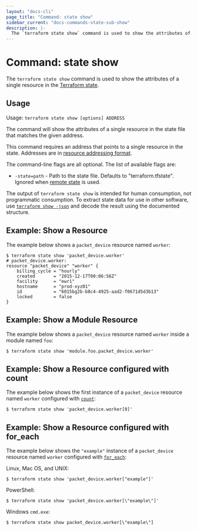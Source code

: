 ```yaml
---
layout: "docs-cli"
page_title: "Command: state show"
sidebar_current: "docs-commands-state-sub-show"
description: |-
  The `terraform state show` command is used to show the attributes of a single resource in the Terraform state.
---
```


# Command: state show

The `terraform state show` command is used to show the attributes of a
single resource in the
[Terraform state](/docs/state/index.html).

## Usage

Usage: `terraform state show [options] ADDRESS`

The command will show the attributes of a single resource in the
state file that matches the given address.

This command requires an address that points to a single resource in the
state. Addresses are
in [resource addressing format](/docs/commands/state/addressing.html).

The command-line flags are all optional. The list of available flags are:

* `-state=path` - Path to the state file. Defaults to "terraform.tfstate".
  Ignored when [remote state](/docs/state/remote.html) is used.

The output of `terraform state show` is intended for human consumption, not
programmatic consumption. To extract state data for use in other software, use
[`terraform show -json`](../show.html#json-output) and decode the result
using the documented structure.

## Example: Show a Resource

The example below shows a `packet_device` resource named `worker`:

```
$ terraform state show 'packet_device.worker'
# packet_device.worker:
resource "packet_device" "worker" {
    billing_cycle = "hourly"
    created       = "2015-12-17T00:06:56Z"
    facility      = "ewr1"
    hostname      = "prod-xyz01"
    id            = "6015bg2b-b8c4-4925-aad2-f0671d5d3b13"
    locked        = false
}
```

## Example: Show a Module Resource

The example below shows a `packet_device` resource named `worker` inside a module named `foo`:

```shell
$ terraform state show 'module.foo.packet_device.worker'
```

## Example: Show a Resource configured with count

The example below shows the first instance of a `packet_device` resource named `worker` configured with
[`count`](/docs/configuration/resources.html#count-multiple-resource-instances-by-count):

```shell
$ terraform state show 'packet_device.worker[0]'
```

## Example: Show a Resource configured with for_each

The example below shows the `"example"` instance of a `packet_device` resource named `worker` configured with
[`for_each`](/docs/configuration/resources.html#for_each-multiple-resource-instances-defined-by-a-map-or-set-of-strings):

Linux, Mac OS, and UNIX:

```shell
$ terraform state show 'packet_device.worker["example"]'
```

PowerShell:

```shell
$ terraform state show 'packet_device.worker[\"example\"]'
```

Windows `cmd.exe`:

```shell
$ terraform state show packet_device.worker[\"example\"]
```
